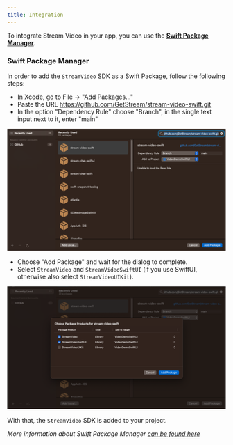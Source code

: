 ```yaml
---
title: Integration
---
```


To integrate Stream Video in your app, you can use the [**Swift Package Manager**](#swift-package-manager).

### Swift Package Manager

In order to add the `StreamVideo` SDK as a Swift Package, follow the following steps:

- In Xcode, go to File -> "Add Packages..."
- Paste the URL https://github.com/GetStream/stream-video-swift.git
- In the option "Dependency Rule" choose "Branch", in the single text input next to it, enter "main"

![Screenshot shows how to add the SPM dependency](../assets/spm.png)

- Choose "Add Package" and wait for the dialog to complete.
- Select `StreamVideo` and `StreamVideoSwiftUI` (if you use SwiftUI, otherwise also select `StreamVideoUIKit`).

![Screenshot shows selection of dependencies](../assets/spm_select.png)

With that, the `StreamVideo` SDK is added to your project.

_More information about Swift Package Manager [can be found here](https://www.swift.org/package-manager/)_